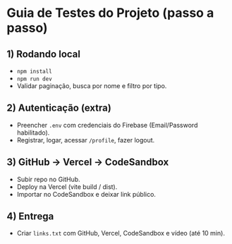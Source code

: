# Guia de Testes do Projeto (passo a passo)

## 1) Rodando local
- `npm install`
- `npm run dev`
- Validar paginação, busca por nome e filtro por tipo.

## 2) Autenticação (extra)
- Preencher `.env` com credenciais do Firebase (Email/Password habilitado).
- Registrar, logar, acessar `/profile`, fazer logout.

## 3) GitHub → Vercel → CodeSandbox
- Subir repo no GitHub.
- Deploy na Vercel (vite build / dist).
- Importar no CodeSandbox e deixar link público.

## 4) Entrega
- Criar `links.txt` com GitHub, Vercel, CodeSandbox e vídeo (até 10 min).
